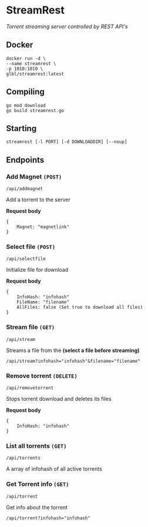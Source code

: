 # StreamRest
*Torrent streaming server controlled by REST API's*

## Docker
```
docker run -d \
--name streamrest \
-p 1010:1010 \
glbl/streamrest:latest
```

## Compiling
```
go mod download
go build streamrest.go
```

## Starting
`streamrest [-l PORT] [-d DOWNLOADDIR] [--noup]`

## Endpoints

### Add Magnet `(POST)`
`/api/addmagnet`

Add a torrent to the server

**Request body**
```
{
    Magnet: "magnetlink"
}
```

### Select file `(POST)`
`/api/selectfile`

Initialize file for download

**Request body**
```
{
    InfoHash: "infohash"
    FileName: "filename"
    AllFiles: false (Set true to download all files)
}
```

### Stream file `(GET)`
`/api/stream`

Streams a file from the **(select a file before streaming)**

```
/api/stream?infohash="infohash"&filename="filename"
```

### Remove torrent `(DELETE)`
`/api/removetorrent`

Stops torrent download and deletes its files

**Request body**
```
{
    InfoHash: "infohash"
}
```

### List all torrents `(GET)`
`/api/torrents`

A array of infohash of all active torrents

### Get Torrent info `(GET)`
`/api/torrent`

Get info about the torrent

```
/api/torrent?infohash="infohash"
```